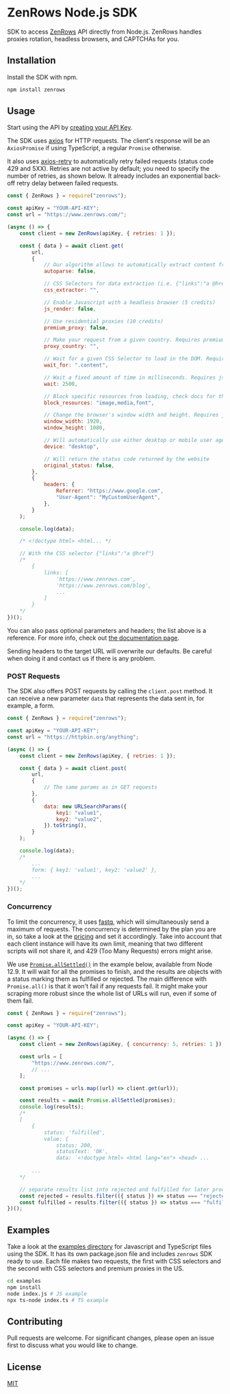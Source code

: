 # ZenRows Node.js SDK

SDK to access [ZenRows](https://www.zenrows.com/) API directly from Node.js. ZenRows handles proxies rotation, headless browsers, and CAPTCHAs for you.

## Installation

Install the SDK with npm.

```bash
npm install zenrows
```

## Usage

Start using the API by [creating your API Key](https://app.zenrows.com/register?p=free).

The SDK uses [axios](https://axios-http.com/) for HTTP requests. The client's response will be an `AxiosPromise` if using TypeScript, a regular `Promise` otherwise.

It also uses [axios-retry](https://github.com/softonic/axios-retry) to automatically retry failed requests (status code 429 and 5XX). Retries are not active by default; you need to specify the number of retries, as shown below. It already includes an exponential back-off retry delay between failed requests.

```javascript
const { ZenRows } = require("zenrows");

const apiKey = "YOUR-API-KEY";
const url = "https://www.zenrows.com/";

(async () => {
    const client = new ZenRows(apiKey, { retries: 1 });

    const { data } = await client.get(
        url,
        {
            // Our algorithm allows to automatically extract content from any website
            autoparse: false,

            // CSS Selectors for data extraction (i.e. {"links":"a @href"} to get href attributes from links)
            css_extractor: "",

            // Enable Javascript with a headless browser (5 credits)
            js_render: false,

            // Use residential proxies (10 credits)
            premium_proxy: false,

            // Make your request from a given country. Requires premium_proxy
            proxy_country: "",

            // Wait for a given CSS Selector to load in the DOM. Requires js_render
            wait_for: ".content",

            // Wait a fixed amount of time in milliseconds. Requires js_render
            wait: 2500,

            // Block specific resources from loading, check docs for the full list. Requires js_render
            block_resources: "image,media,font",

            // Change the browser's window width and height. Requires js_render
            window_width: 1920,
            window_height: 1080,

            // Will automatically use either desktop or mobile user agents in the headers
            device: "desktop",

            // Will return the status code returned by the website
            original_status: false,
        },
        {
            headers: {
                Referrer: "https://www.google.com",
                "User-Agent": "MyCustomUserAgent",
            },
        }
    );

    console.log(data);

    /* <!doctype html> <html... */

    // With the CSS selector {"links":"a @href"}
    /*
        {
            links: [
                'https://www.zenrows.com',
                'https://www.zenrows.com/blog',
                ...
            ]
        }
    */
})();
```

You can also pass optional parameters and headers; the list above is a reference. For more info, check out [the documentation page](https://www.zenrows.com/documentation).

Sending headers to the target URL will overwrite our defaults. Be careful when doing it and contact us if there is any problem.

### POST Requests

The SDK also offers POST requests by calling the `client.post` method. It can receive a new parameter `data` that represents the data sent in, for example, a form.

```javascript
const { ZenRows } = require("zenrows");

const apiKey = "YOUR-API-KEY";
const url = "https://httpbin.org/anything";

(async () => {
    const client = new ZenRows(apiKey, { retries: 1 });

    const { data } = await client.post(
        url,
        {
            // The same params as in GET requests
        },
        {
            data: new URLSearchParams({
                key1: "value1",
                key2: "value2",
            }).toString(),
        }
    );

    console.log(data);
    /*
        ...
        form: { key1: 'value1', key2: 'value2' },
        ...
    */
})();
```

### Concurrency

To limit the concurrency, it uses [fastq](https://github.com/mcollina/fastq), which will simultaneously send a maximum of requests. The concurrency is determined by the plan you are in, so take a look at the [pricing](https://www.zenrows.com/pricing) and set it accordingly. Take into account that each client instance will have its own limit, meaning that two different scripts will not share it, and 429 (Too Many Requests) errors might arise.

We use [`Promise.allSettled()`](https://developer.mozilla.org/en-US/docs/Web/JavaScript/Reference/Global_Objects/Promise/allSettled) in the example below, available from Node 12.9. It will wait for all the promises to finish, and the results are objects with a status marking them as fulfilled or rejected. The main difference with `Promise.all()` is that it won't fail if any requests fail. It might make your scraping more robust since the whole list of URLs will run, even if some of them fail.

```javascript
const { ZenRows } = require("zenrows");

const apiKey = "YOUR-API-KEY";

(async () => {
    const client = new ZenRows(apiKey, { concurrency: 5, retries: 1 });

    const urls = [
        "https://www.zenrows.com/",
        // ...
    ];

    const promises = urls.map((url) => client.get(url));

    const results = await Promise.allSettled(promises);
    console.log(results);
    /*
    [
        {
            status: 'fulfilled',
            value: {
                status: 200,
                statusText: 'OK',
                data: `<!doctype html> <html lang="en"> <head> ...
            
        ...
    */

    // separate results list into rejected and fulfilled for later processing
    const rejected = results.filter(({ status }) => status === "rejected");
    const fulfilled = results.filter(({ status }) => status === "fulfilled");
})();
```

## Examples

Take a look at the [examples directory](./examples) for Javascript and TypeScript files using the SDK.
It has its own package.json file and includes `zenrows` SDK ready to use.
Each file makes two requests, the first with CSS selectors and the second with CSS selectors and premium proxies in the US.

```bash
cd examples
npm install
node index.js # JS example
npx ts-node index.ts # TS example
```

## Contributing

Pull requests are welcome. For significant changes, please open an issue first to discuss what you would like to change.

## License

[MIT](./LICENSE)
